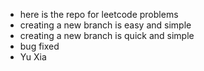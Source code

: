 + here is the repo for leetcode problems
+ creating a new branch is easy and simple
+ creating a new branch is quick and simple
+ bug fixed
+ Yu Xia
